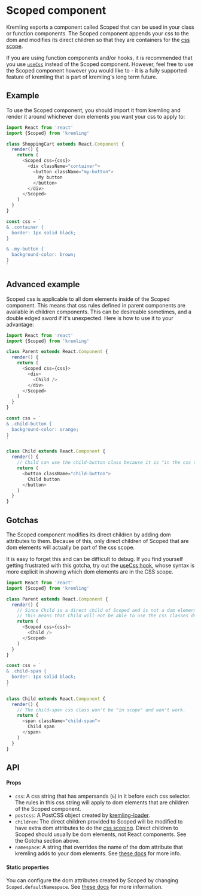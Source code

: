 # Scoped component
Kremling exports a component called Scoped that can be used in your class or function components.
The Scoped component appends your css to the dom and modifies its direct children so that they
are containers for the [css scope](/concepts/scoped-css.md).

If you are using function components and/or hooks, it is recommended that you use [`useCss`](use-css.md)
instead of the Scoped component. However, feel free to use the Scoped component however you would like to - it
is a fully supported feature of kremling that is part of kremling's long term future.

## Example
To use the Scoped component, you should import it from kremling and render it around whichever
dom elements you want your css to apply to:

```js
import React from 'react'
import {Scoped} from 'kremling'

class ShoppingCart extends React.Component {
  render() {
    return (
      <Scoped css={css}>
        <div className="container">
          <button className="my-button">
            My button
          </button>
        </div>
      </Scoped>
    )
  }
}

const css = `
& .container {
  border: 1px solid black;
}

& .my-button {
  background-color: brown;
}
`
```

## Advanced example
Scoped css is applicable to all dom elements inside of the Scoped component. This means that css rules defined in parent components
are available in children components. This can be desireable sometimes, and a double edged sword if it's unexpected. Here is how
to use it to your advantage:

```js
import React from 'react'
import {Scoped} from 'kremling'

class Parent extends React.Component {
  render() {
    return (
      <Scoped css={css}>
        <div>
          <Child />
        </div>
      </Scoped>
    )
  }
}

const css = `
& .child-button {
  background-color: orange;
}
`

class Child extends React.Component {
  render() {
    // Child can use the child-button class because it is "in the css scope."
    return (
      <button className="child-button">
        Child button
      </button>
    )
  }
}
```

## Gotchas
The Scoped component modifies its direct children by adding dom attributes to them. Because of this, only direct children of Scoped
that are dom elements will actually be part of the css scope.

It is easy to forget this and can be difficult to debug. If you find yourself getting frustrated with this gotcha, try out the
[useCss hook](use-css.md), whose syntax is more explicit in showing which dom elements are in the CSS scope.

```js
import React from 'react'
import {Scoped} from 'kremling'

class Parent extends React.Component {
  render() {
    // Since Child is a direct child of Scoped and is not a dom element, the "gotcha" applies.
    // This means that Child will not be able to use the css classes defined in Parent.
    return (
      <Scoped css={css}>
        <Child />
      </Scoped>
    )
  }
}

const css = `
& .child-span {
  border: 1px solid black;
}
`

class Child extends React.Component {
  render() {
    // The child-span css class won't be "in scope" and won't work.
    return (
      <span className="child-span">
        Child span
      </span>
    )
  }
}
```

## API
#### Props
- `css`: A css string that has ampersands (`&`) in it before each css selector. The rules in this css string will
  apply to dom elements that are children of the Scoped component.
- `postcss`: A PostCSS object created by [kremling-loader](/walkthrough/kremling-loader.md).
- `children`: The direct children provided to Scoped will be modified to have extra dom attributes to do the
  [css scoping](/concepts/scoped-css.md). Direct children to Scoped should usually be dom elements, not React components.
  See the Gotcha section above.
- `namespace`: A string that overrides the name of the dom attribute that kremling adds to your dom elements.
  See [these docs](/walkthrough/configuration.md) for more info.

#### Static properties
You can configure the dom attributes created by Scoped by changing `Scoped.defaultNamespace`. See [these docs](/walkthrough/configuration.md) for
more information.
